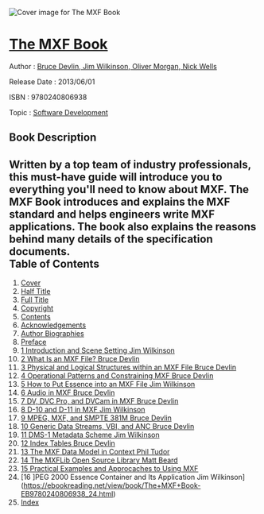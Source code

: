 ![Cover image for The MXF Book](https://imgdetail.ebookreading.net/cover/cover/software_development/EB9780240806938.jpg)

[The MXF Book](https://ebookreading.net/view/book/The+MXF+Book-EB9780240806938_1.html "The MXF Book")
====================================================================================================================

Author : [Bruce Devlin](https://ebookreading.net/search/author/Bruce+Devlin),[ Jim Wilkinson](https://ebookreading.net/search/author/+Jim+Wilkinson),[ Oliver Morgan](https://ebookreading.net/search/author/+Oliver+Morgan),[ Nick Wells](https://ebookreading.net/search/author/+Nick+Wells)

Release Date : 2013/06/01

ISBN : 9780240806938

Topic : [Software Development](https://ebookreading.net/search/category/software-development)

Book Description
-----------------

Written by a top team of industry professionals, this must-have guide will introduce you to everything you'll need to know about MXF.  The MXF Book introduces and explains the MXF standard and helps engineers write MXF applications.  The book also explains the reasons behind many details of the specification documents.              
Table of Contents
-----------------

1. [Cover](https://ebookreading.net/view/book/The+MXF+Book-EB9780240806938_1.html)
1. [Half Title](https://ebookreading.net/view/book/The+MXF+Book-EB9780240806938_2.html#half)
1. [Full Title](https://ebookreading.net/view/book/The+MXF+Book-EB9780240806938_3.html)
1. [Copyright](https://ebookreading.net/view/book/The+MXF+Book-EB9780240806938_4.html)
1. [Contents](https://ebookreading.net/view/book/The+MXF+Book-EB9780240806938_5.html)
1. [Acknowledgements](https://ebookreading.net/view/book/The+MXF+Book-EB9780240806938_6.html)
1. [Author Biographies](https://ebookreading.net/view/book/The+MXF+Book-EB9780240806938_7.html)
1. [Preface](https://ebookreading.net/view/book/The+MXF+Book-EB9780240806938_8.html)
1. [1 Introduction and Scene Setting Jim Wilkinson](https://ebookreading.net/view/book/The+MXF+Book-EB9780240806938_9.html)
1. [2 What Is an MXF File? Bruce Devlin](https://ebookreading.net/view/book/The+MXF+Book-EB9780240806938_10.html)
1. [3 Physical and Logical Structures within an MXF File Bruce Devlin](https://ebookreading.net/view/book/The+MXF+Book-EB9780240806938_11.html)
1. [4 Operational Patterns and Constraining MXF Bruce Devlin](https://ebookreading.net/view/book/The+MXF+Book-EB9780240806938_12.html)
1. [5 How to Put Essence into an MXF File Jim Wilkinson](https://ebookreading.net/view/book/The+MXF+Book-EB9780240806938_13.html)
1. [6 Audio in MXF Bruce Devlin](https://ebookreading.net/view/book/The+MXF+Book-EB9780240806938_14.html)
1. [7 DV, DVC Pro, and DVCam in MXF Bruce Devlin](https://ebookreading.net/view/book/The+MXF+Book-EB9780240806938_15.html)
1. [8 D-10 and D-11 in MXF Jim Wilkinson](https://ebookreading.net/view/book/The+MXF+Book-EB9780240806938_16.html)
1. [9 MPEG, MXF, and SMPTE 381M Bruce Devlin](https://ebookreading.net/view/book/The+MXF+Book-EB9780240806938_17.html)
1. [10 Generic Data Streams, VBI, and ANC Bruce Devlin](https://ebookreading.net/view/book/The+MXF+Book-EB9780240806938_18.html)
1. [11 DMS-1 Metadata Scheme Jim Wilkinson](https://ebookreading.net/view/book/The+MXF+Book-EB9780240806938_19.html)
1. [12 Index Tables Bruce Devlin](https://ebookreading.net/view/book/The+MXF+Book-EB9780240806938_20.html)
1. [13 The MXF Data Model in Context Phil Tudor](https://ebookreading.net/view/book/The+MXF+Book-EB9780240806938_21.html)
1. [14 The MXFLib Open Source Library Matt Beard](https://ebookreading.net/view/book/The+MXF+Book-EB9780240806938_22.html)
1. [15 Practical Examples and Approcaches to Using MXF](https://ebookreading.net/view/book/The+MXF+Book-EB9780240806938_23.html)
1. [16 ]PEG 2000 Essence Container and Its Application Jim Wilkinson](https://ebookreading.net/view/book/The+MXF+Book-EB9780240806938_24.html)
1. [Index](https://ebookreading.net/view/book/The+MXF+Book-EB9780240806938_25.html)
